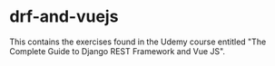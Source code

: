 # drf-and-vuejs
This contains the exercises found in the Udemy course entitled "The Complete Guide to Django REST Framework and Vue JS".
